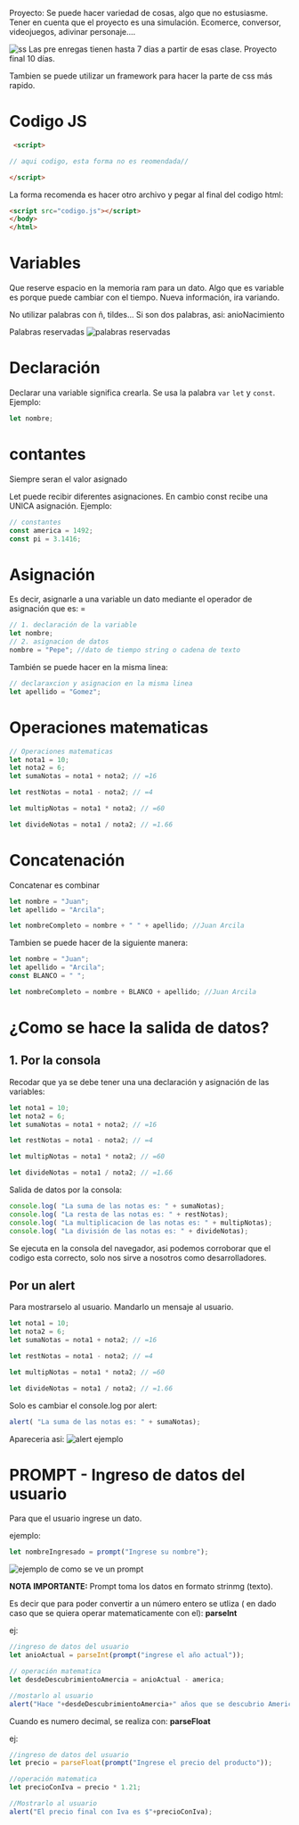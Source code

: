 Proyecto: Se puede hacer variedad de cosas, algo que no estusiasme. Tener en cuenta que el proyecto es una simulación. Ecomerce, conversor, videojuegos, adivinar personaje....

 ![ss](./Screenshot%202023-06-14%20083208.png)
 Las pre enregas tienen hasta 7 dias a partir de esas clase. Proyecto final 10 días. 

 Tambien se puede utilizar un framework para hacer la parte de css más rapido. 


 # Codigo JS

```html
 <script>

// aqui codigo, esta forma no es reomendada// 

</script>
```

La forma recomenda es hacer otro archivo y pegar al final del codigo html:

```html
<script src="codigo.js"></script>
</body>
</html>
```

# Variables

Que reserve espacio en la memoria ram para un dato.
Algo que es variable es porque puede cambiar con el tiempo. Nueva información, ira variando. 

No utilizar palabras con ñ, tildes... 
Si son dos palabras, asi: anioNacimiento

Palabras reservadas
![palabras reservadas](./palabras%20reservadas.png)

# Declaración
Declarar una variable significa crearla. Se usa la palabra `var` `let` y `const`. Ejemplo:

```javascript
let nombre;
```

# contantes
Siempre seran el valor asignado

Let puede recibir diferentes asignaciones. En cambio const recibe una UNICA asignación. Ejemplo:

```javascript
// constantes
const america = 1492;
const pi = 3.1416;
```

# Asignación
Es decir, asignarle a una variable un dato mediante el operador de asignación que es: =

```javascript
// 1. declaración de la variable
let nombre;
// 2. asignacion de datos
nombre = "Pepe"; //dato de tiempo string o cadena de texto
```
También se puede hacer en la misma linea:
```javascript
// declaraxcion y asignacion en la misma linea
let apellido = "Gomez";
```
# Operaciones matematicas 

```javascript
// Operaciones matematicas
let nota1 = 10;
let nota2 = 6;
let sumaNotas = nota1 + nota2; // =16

let restNotas = nota1 - nota2; // =4

let multipNotas = nota1 * nota2; // =60

let divideNotas = nota1 / nota2; // =1.66
```
# Concatenación
Concatenar es combinar
```javascript
let nombre = "Juan";
let apellido = "Arcila";

let nombreCompleto = nombre + " " + apellido; //Juan Arcila
```
Tambien se puede hacer de la siguiente manera:
```javascript
let nombre = "Juan";
let apellido = "Arcila";
const BLANCO = " ";

let nombreCompleto = nombre + BLANCO + apellido; //Juan Arcila
```

# ¿Como se hace la salida de datos?

## 1. Por la consola

Recodar que ya se debe tener una una declaración y asignación de las variables:

```javascript
let nota1 = 10;
let nota2 = 6;
let sumaNotas = nota1 + nota2; // =16

let restNotas = nota1 - nota2; // =4

let multipNotas = nota1 * nota2; // =60

let divideNotas = nota1 / nota2; // =1.66
```
Salida de datos por la consola:

```javascript
console.log( "La suma de las notas es: " + sumaNotas);
console.log( "La resta de las notas es: " + restNotas);
console.log( "La multiplicacion de las notas es: " + multipNotas);
console.log( "La división de las notas es: " + divideNotas);
```
Se ejecuta en la consola del navegador, asi podemos corroborar que el codigo esta correcto, solo nos sirve a nosotros como desarrolladores. 

## Por un alert
Para mostrarselo al usuario. Mandarlo un mensaje al usuario. 

```javascript
let nota1 = 10;
let nota2 = 6;
let sumaNotas = nota1 + nota2; // =16

let restNotas = nota1 - nota2; // =4

let multipNotas = nota1 * nota2; // =60

let divideNotas = nota1 / nota2; // =1.66
```
Solo es cambiar el console.log por alert:

```javascript
alert( "La suma de las notas es: " + sumaNotas);
```
Apareceria asi:
![alert ejemplo](./alert.png)

# PROMPT - Ingreso de datos del usuario
Para que el usuario ingrese un dato. 

ejemplo: 

```javascript
let nombreIngresado = prompt("Ingrese su nombre");
```
![ejemplo de como se ve un prompt](./prompt.png)

**NOTA IMPORTANTE:** Prompt toma los datos en formato strinmg (texto).

Es decir que para poder convertir a un número entero se utliza ( en dado caso que se quiera operar matematicamente con el): **parseInt**

ej: 
```javascript
//ingreso de datos del usuario
let anioActual = parseInt(prompt("ingrese el año actual"));

// operación matematica
let desdeDescubrimientoAmercia = anioActual - america;

//mostarlo al usuario
alert("Hace "+desdeDescubrimientoAmercia+" años que se descubrio America");
```

Cuando es numero decimal, se realiza con: **parseFloat**

ej:

```javascript
//ingreso de datos del usuario
let precio = parseFloat(prompt("Ingrese el precio del producto"));

//operación matematica
let precioConIva = precio * 1.21;

//Mostrarlo al usuario
alert("El precio final con Iva es $"+precioConIva);
```